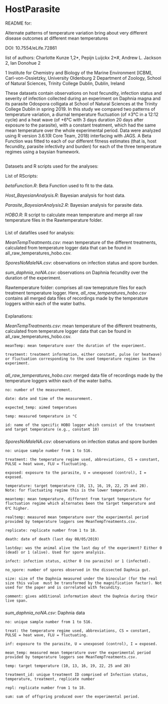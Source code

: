 # HostParasite


README for: 

Alternate patterns of temperature variation bring about very different disease outcomes at different mean temperatures

DOI: 10.7554/eLife.72861

list of authors: Charlotte Kunze 1,2*, Pepijn Luijckx 2*#, Andrew L. Jackson 2, Ian Donohue 2

1 Institute for Chemistry and Biology of the Marine Environment [ICBM], Carl-von-Ossietzky, University Oldenburg
2 Department of Zoology, School of Natural Sciences, Trinity College Dublin, Dublin, Ireland


These datasets contain observations on host fecundity, infection status and severity of infection collected during an experiment on Daphnia magna and its parasite Odospora colligata at School of Natural Sciences at the Trinity College Dublin in spring 2019. 
In this study we compared two patterns of temperature variation, a diurnal temperature fluctuation (of ±3°C in a 12:12 cycle) and a heat wave (of +6°C with 3 days duration 20 days after exposure to the parasite), with a constant treatment, which had the same mean temperature over the whole experimental period. 
Data were analyzed using R version 3.6.1(R Core Team, 2018) interfacing with JAGS. A Beta Function was fitted to each of our different fitness estimates (that is, host fecundity, parasite infectivity and burden) for each of the three temperature regimes using a baysian framework.


##
Datasets and R scripts used for the analyses: 

List of RScripts: 

*betaFunction.R*: Beta Function used to fit to the data.

*Host_BayesianAnalysis.R*: Bayesian analysis for host data.

*Parasite_BayesianAnalysis2.R*: Bayesian analysis for parasite data.

*HOBO.R*: R script to calculate mean temperature and merge all raw temperature files in the Rawtemperature folder.

###

List of datafiles used for analysis: 

*MeanTempTreatments.csv*: mean temperature of the different treatments, calculated from temperature logger data that can be found in all_raw_temperatures_hobo.csv.

*SporesNoMaleNA.csv*: observations on infection status and spore burden.

*sum_daphnia_noNA.csv*: observations on Daphnia fecundity over the duration of the experiment.

Rawtemperature folder: comprises all raw temeprature files for each treatment temperature logger. Here, *all_raw_temperatures_hobo.csv* contains all merged data files of recordings made by the temperature loggers within each of the water baths. 


###
Explanations: 

*MeanTempTreatments.csv*: mean temperature of the different treatments, calculated from temperature logger data that can be found in all_raw_temperatures_hobo.csv.

	meanTemp: mean temperature over the duration of the experiment.
  
	treatment: treatment information, either constant, pulse (or heatwave) or fluctuation corresponding to the used temperature regimes in the experiment.


###
*all_raw_temperatures_hobo.csv*: merged data file of recordings made by the temperature loggers within each of the water baths. 
	
	no: number of the measurement.  
  
	date: date and time of the measurement.

	expected_temp: aimed temperatues

	temp: measured temperature in °C

	id: name of the specific HOBO logger which consist of the treatment and target temperature (e.g., constant 10)


###

*SporesNoMaleNA.csv*: observations on infection status and spore burden

	no: unique sample number from 1 to 516.

	treatment: the temperature regime used, abbreviations, CS = constant, PULSE = heat wave, FLU = fluctuating. 

	exposed: exposure to the parasite, U = unexposed (control), I = exposed.

	temperature: target temperature (10, 13, 16, 19, 22, 25 and 28).  Note: for fluctuating regime this is the lower temperature.

	meantemp: mean temperature, different from target temperature for fluctuation regime which alternates been the target temperature and 6℃ higher.

	realtemp: measured mean temperature over the experimental period provided by temperature loggers see MeanTempTreatments.csv.

	replicate: replicate number from 1 to 18.

	death: date of death (last day 08/05/2019)

	lastday: was the animal alive the last day of the experiment? Either 0 (dead) or 1 (alive). Used for spore analysis.

	infect: infection status, either 0 (no parasite) or 1 (infected).

	no_spore: number of spores observed in the dissected Daphnia gut.

	size: size of the Daphnia measured under the binocular (for the real size this value  must be transformed by the magnification factor). Not used for the paper and is correlated with fecundity.

	comment: gives additional information about the Daphnia during their live span.

###

*sum_daphnia_noNA.csv*: Daphnia data

	no: unique sample number from 1 to 516.

	treat: the temperature regime used, abbreviations, CS = constant, PULSE = heat wave, FLU = fluctuating. 

	inf: exposure to the parasite, U = unexposed (control), I = exposed.

	mean_temp: measured mean temperature over the experimental period provided by temperature loggers see MeanTempTreatments.csv.

	temp: target temperature (10, 13, 16, 19, 22, 25 and 28)

	treatment_id: unique treatment ID comprised of Infection status, temperature, treatment, replicate number

	repl: replicate number from 1 to 18.

	sum: sum of offspring produced over the experimental period.
###


